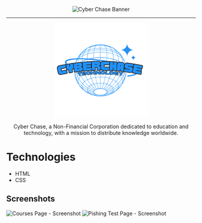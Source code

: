 <p align="center"> <img src="https://imgur.com/ztcfGWG.png" alt="Cyber Chase Banner"> </p>

<hr>

<p align="center"> <img src="https://github.com/Cyber-Chase/Frontend/blob/main/assets/logo/png/Logo3_NoBackground250x250.png" alt="Cyber Chase Logo"> </p>
<p align="center">Cyber Chase, a Non-Financial Corporation dedicated to education and technology, with a mission to distribute knowledge worldwide.</p>

# Technologies
* HTML
* CSS

## Screenshots
![Courses Page - Screenshot](https://imgur.com/mwAFx06.png)
![Pishing Test Page - Screenshot](https://imgur.com/dPfRdK7.png)